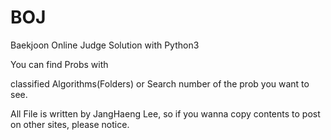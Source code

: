 # BOJ

Baekjoon Online Judge Solution with Python3

You can find Probs with 

classified Algorithms(Folders)
or
Search number of the prob you want to see.

All File is written by JangHaeng Lee, so if you wanna copy contents to post on other sites, please notice.
